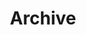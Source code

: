 ---
title: "Archive"
layout: "archives"
url: "/archives/"
description: Old stuff goes here
summary: archives
---